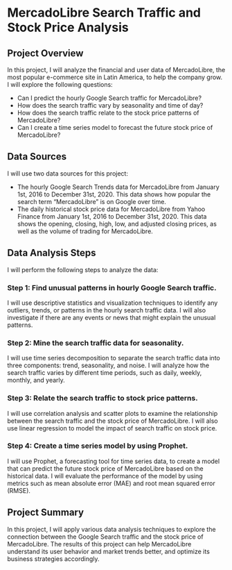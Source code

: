# MercadoLibre Search Traffic and Stock Price Analysis
## Project Overview
In this project, I will analyze the financial and user data of MercadoLibre, the most popular e-commerce site in Latin America, to help the company grow. I will explore the following questions:

* Can I predict the hourly Google Search traffic for MercadoLibre?
* How does the search traffic vary by seasonality and time of day?
* How does the search traffic relate to the stock price patterns of MercadoLibre?
* Can I create a time series model to forecast the future stock price of MercadoLibre?
## Data Sources
I will use two data sources for this project:

* The hourly Google Search Trends data for MercadoLibre from January 1st, 2016 to December 31st, 2020. This data shows how popular the search term “MercadoLibre” is on Google over time.
* The daily historical stock price data for MercadoLibre from Yahoo Finance from January 1st, 2016 to December 31st, 2020. This data shows the opening, closing, high, low, and adjusted closing prices, as well as the volume of trading for MercadoLibre.
## Data Analysis Steps
I will perform the following steps to analyze the data:

### Step 1: Find unusual patterns in hourly Google Search traffic.
I will use descriptive statistics and visualization techniques to identify any outliers, trends, or patterns in the hourly search traffic data. I will also investigate if there are any events or news that might explain the unusual patterns.

### Step 2: Mine the search traffic data for seasonality.
I will use time series decomposition to separate the search traffic data into three components: trend, seasonality, and noise. I will analyze how the search traffic varies by different time periods, such as daily, weekly, monthly, and yearly.

### Step 3: Relate the search traffic to stock price patterns.
I will use correlation analysis and scatter plots to examine the relationship between the search traffic and the stock price of MercadoLibre. I will also use linear regression to model the impact of search traffic on stock price.

### Step 4: Create a time series model by using Prophet.
I will use Prophet, a forecasting tool for time series data, to create a model that can predict the future stock price of MercadoLibre based on the historical data. I will evaluate the performance of the model by using metrics such as mean absolute error (MAE) and root mean squared error (RMSE).

## Project Summary
In this project, I will apply various data analysis techniques to explore the connection between the Google Search traffic and the stock price of MercadoLibre. The results of this project can help MercadoLibre understand its user behavior and market trends better, and optimize its business strategies accordingly.